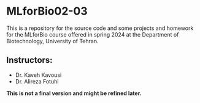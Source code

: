 # MLforBio02-03
This is a repository for the source code and some projects and homework for the MLforBio course offered in spring 2024 at the Department of Biotechnology, University of Tehran. 

## Instructors:
- Dr. Kaveh Kavousi
- Dr. Alireza Fotuhi

**This is not a final version and might be refined later.**

